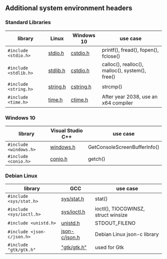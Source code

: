 ## Additional system environment headers

### Standard Libraries

| library | Linux | Windows 10 |  use case |
| --- | --- | --- | --- |
| ```#include <stdio.h>``` | [stdio.h](http://man7.org/linux/man-pages/man3/stdio.3.html) | [cstdio.h](https://docs.microsoft.com/en-us/cpp/standard-library/cstdio?view=vs-2019) | printf(), fread(), fopen(), fclose() |
| ```#include <stdlib.h>``` | [stdlib.h](http://man7.org/linux/man-pages/man0/stdlib.h.0p.html) | [cstdio.h](https://docs.microsoft.com/en-us/cpp/standard-library/cstdlib?view=vs-2019) | calloc(), realloc(), malloc(), system(), free() |
| ```#include <string.h>``` | [string.h](http://man7.org/linux/man-pages/man0/string.h.0p.html) | [cstring.h](https://docs.microsoft.com/en-us/cpp/standard-library/cstring?view=vs-2019) | strcmp() |
| ```#include <time.h>``` | [time.h](http://man7.org/linux/man-pages/man0/time.h.0p.html) | [ctime.h](https://docs.microsoft.com/en-us/cpp/standard-library/ctime?view=vs-2019) | After year 2038, use an x64 compiler |

### Windows 10

| library | Visual Studio C++ | use case |
| --- | --- | --- |
| ```#include <windows.h>``` | [windows.h](https://en.wikipedia.org/wiki/Windows.h) | GetConsoleScreenBufferInfo() |
| ```#include <conio.h>``` | [conio.h](https://en.wikipedia.org/wiki/Conio.h) | getch() |

### Debian Linux

| library | GCC | use case |
| --- | --- | --- |
| ```#include <sys/stat.h>``` | [sys/stat.h](http://man7.org/linux/man-pages/man0/sys_stat.h.0p.html) | stat() |
| ```#include <sys/ioctl.h>``` | [sys/ioctl.h](http://man7.org/linux/man-pages/man2/ioctl.2.html) | ioctl(), TIOCGWINSZ, struct winsize |
| ```#include <unistd.h>``` | [unistd.h](http://man7.org/linux/man-pages/man0/unistd.h.0p.html) | STDOUT_FILENO |
| ```#include <json-c/json.h>``` | [json-c/json.h](http://json-c.github.io/json-c/json-c-0.13.1/doc/html/files.html) | Debian Linux json-c library |
| ```#include "gtk/gtk.h"``` | ["gtk/gtk.h"](https://developer.gnome.org/gtk3/stable/) | used for Gtk |